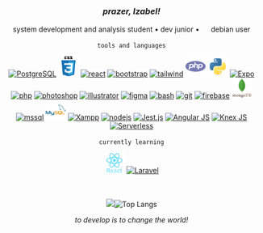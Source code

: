 <div align="center">
<h3><b><i>prazer, Izabel!</b></i></h3>

<p>system development and analysis student • dev junior • <img src="https://static-00.iconduck.com/assets.00/distributor-logo-debian-icon-2048x2048-y0s2g4it.png" width="15" height="15"/> debian user</p>

<p><code> tools and languages </code></p>
<p> 
  <a href="https://www.postgresql.org/" target="_blank" rel="noreferrer"><img src="https://upload.wikimedia.org/wikipedia/commons/thumb/2/29/Postgresql_elephant.svg/640px-Postgresql_elephant.svg.png" alt="PostgreSQL" width="40" height="40"/></a> <!-- HTML5 -->
  <a href="https://www.w3schools.com/css/" target="_blank" rel="noreferrer"><img src="https://raw.githubusercontent.com/devicons/devicon/master/icons/css3/css3-original-wordmark.svg" alt="css3" width="40" height="40"/></a>  <!-- CSS3 -->
  <a href="https://www.javascript.com/" target="_blank" rel="noreferrer"><img src="https://cdn-icons-png.flaticon.com/512/5968/5968292.png" alt="react" width="40" height="40"/></a> <!-- JS -->
  <a href="https://getbootstrap.com" target="_blank" rel="noreferrer"><img src="https://cdn-icons-png.flaticon.com/512/5968/5968672.png" alt="bootstrap" width="40" height="40"/></a> <!-- Bootstrap -->
  <a href="https://tailwindcss.com/" target="_blank" rel="noreferrer"><img src="https://www.vectorlogo.zone/logos/tailwindcss/tailwindcss-icon.svg" alt="tailwind" width="40" height="40"/></a> <!-- Tailwind -->
  <a href="https://www.php.net/" target="_blank" rel="noreferrer"><img src="https://raw.githubusercontent.com/devicons/devicon/master/icons/php/php-plain.svg" alt="php" width="40" height="40"/></a> <!-- PHP -->
  <a href="https://www.python.org/" target="_blank" rel="noreferrer"><img src="https://raw.githubusercontent.com/devicons/devicon/master/icons/python/python-original.svg" alt="C#" height="40"/></a> <!-- C# -->
  <a href="https://www.python.org/" target="_blank" rel="noreferrer"><img src="https://www.svgrepo.com/show/373591/expo.svg" alt="Expo" height="40"/></a> <!-- Expo -->
  <a href="https://learn.microsoft.com/en-us/dotnet/csharp/tour-of-csharp/" target="_blank" rel="noreferrer"><img src="https://uxwing.com/wp-content/themes/uxwing/download/brands-and-social-media/c-sharp-programming-language-icon.png" alt="php" width="40" height="40"/></a> <!-- Python -->
  <a href="https://www.photoshop.com/en" target="_blank" rel="noreferrer"><img src="https://upload.wikimedia.org/wikipedia/commons/thumb/a/af/Adobe_Photoshop_CC_icon.svg/788px-Adobe_Photoshop_CC_icon.svg.png" alt="photoshop" width="40" height="40"/></a> <!-- PS -->
  <a href="https://www.adobe.com/in/products/illustrator.html" target="_blank" rel="noreferrer"><img src="https://upload.wikimedia.org/wikipedia/commons/thumb/f/fb/Adobe_Illustrator_CC_icon.svg/800px-Adobe_Illustrator_CC_icon.svg.png" alt="illustrator" width="40" height="40"/></a> <!-- Adobe Illustrator -->
  <a href="https://www.figma.com/" target="_blank" rel="noreferrer"><img src="https://www.vectorlogo.zone/logos/figma/figma-icon.svg" alt="figma" width="40" height="40"/></a>  <!-- Figma -->
  <a href="https://www.gnu.org/software/bash/" target="_blank" rel="noreferrer"><img src="https://www.vectorlogo.zone/logos/gnu_bash/gnu_bash-icon.svg" alt="bash" width="40" height="40"/></a> <!-- Bash -->
  <a href="https://git-scm.com/" target="_blank" rel="noreferrer"><img src="https://www.vectorlogo.zone/logos/git-scm/git-scm-icon.svg" alt="git" width="40" height="40"/></a> <!-- GIT -->
   <a href="https://firebase.google.com/" target="_blank" rel="noreferrer"><img src="https://www.vectorlogo.zone/logos/firebase/firebase-icon.svg" alt="firebase" width="40" height="40"/></a> <!-- Firebase -->
  <a href="https://www.mongodb.com/" target="_blank" rel="noreferrer"><img src="https://raw.githubusercontent.com/devicons/devicon/master/icons/mongodb/mongodb-original-wordmark.svg" alt="mongodb" width="40" height="40"/></a> <!-- MongoDB -->
  <a href="https://www.microsoft.com/en-us/sql-server" target="_blank" rel="noreferrer"><img src="https://www.svgrepo.com/show/303229/microsoft-sql-server-logo.svg" alt="mssql" width="40" height="40"/></a> <!-- MS SQL Server -->
  <a href="https://www.mysql.com/" target="_blank" rel="noreferrer"><img src="https://raw.githubusercontent.com/devicons/devicon/master/icons/mysql/mysql-original-wordmark.svg" alt="mysql" width="40" height="40"/></a> <!-- MySql -->
  <a href="https://www.apachefriends.org/pt_br/download.html" target="_blank" rel="noreferrer"><img src="https://upload.wikimedia.org/wikipedia/en/thumb/7/78/XAMPP_logo.svg/1200px-XAMPP_logo.svg.png" alt="Xampp" width="40" height="40"/></a> <!-- Xampp -->
  <a href="https://nodejs.org/en" target="_blank" rel="noreferrer"><img src="https://static-00.iconduck.com/assets.00/node-js-icon-1901x2048-mk1e13df.png" alt="nodejs" width="35" height="40"/></a> <!-- NodeJS -->
  <a href="https://jestjs.io/pt-BR/" target="_blank" rel="noreferrer"><img src="https://user-images.githubusercontent.com/10525473/50372432-95dcd880-0611-11e9-9432-58de9be26b3b.png" alt="Jest.js" width="40" height="40"/></a> <!-- JestJS -->
  <a href="https://angularjs.org/" target="_blank" rel="noreferrer"><img src="https://res.cloudinary.com/startup-grind/image/upload/c_fill,dpr_2.0,f_auto,g_center,h_1080,q_100,w_1080/v1/gcs/platform-data-dsc/events/angular-logo.png" alt="Angular JS" width="40" height="40"/></a> <!-- AngularJS -->
  <a href="https://knexjs.org/" target="_blank" rel="noreferrer"><img src="https://knexjs.org/knex-logo.png" alt="Knex JS" width="40" height="40"/></a> <!-- KnexJS -->
  <a href="https://knexjs.org/" target="_blank" rel="noreferrer"><img src="https://user-images.githubusercontent.com/2752551/30405068-a7733b34-989e-11e7-8f66-7badaf1373ed.png" alt="Serverless" width="40" height="40"/></a> <!-- Serverless -->
</p>

<p><code> currently learning </code></p>
  <a href="https://reactjs.org/" target="_blank" rel="noreferrer"><img src="https://raw.githubusercontent.com/devicons/devicon/master/icons/react/react-original-wordmark.svg" alt="react" width="40" height="40"/></a> <!-- ReactJS -->
  <a href="https://laravel.com/" target="_blank" rel="noreferrer"><img src="https://upload.wikimedia.org/wikipedia/commons/thumb/9/9a/Laravel.svg/1200px-Laravel.svg.png" alt="Laravel" width="40" height="40"/></a> <!-- Laravel -->
 
<br/><br/>
<img height="140" src="https://64.media.tumblr.com/04e2f45e85fac3d3faa7fd9ab9ade6b1/be2aead9722d1e0e-e4/s540x810/f01e0c1e24e4a92f8800bde8aa52cb957a5bf1ec.gif"/>![Top Langs](https://github-readme-stats.vercel.app/api/top-langs/?username=izabelpletsch&layout=compact)
<p><i> to develop is to change the world! </i></p>
</div>
